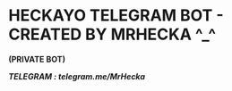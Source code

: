 <h1> HECKAYO TELEGRAM BOT - CREATED BY MRHECKA ^_^</h1>

<b>(PRIVATE BOT)</b>

<b><i>TELEGRAM : telegram.me/MrHecka</i></b>
